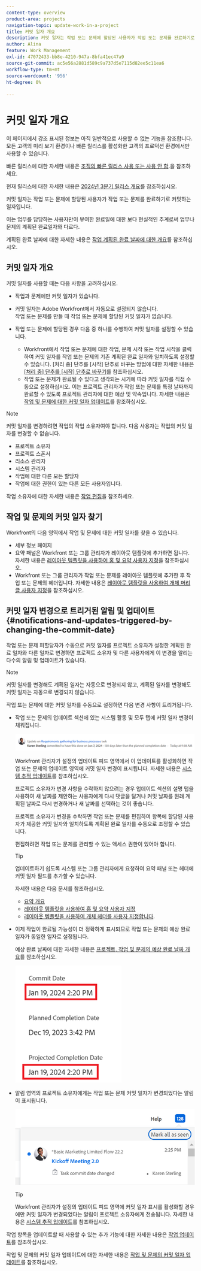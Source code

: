 ```yaml
---
content-type: overview
product-area: projects
navigation-topic: update-work-in-a-project
title: 커밋 일자 개요
description: 커밋 일자는 작업 또는 문제에 할당된 사용자가 작업 또는 문제를 완료하기로 커밋하는 일자입니다. 이는 업무를 직접 담당하는 사용자가 부여한 준공기일을 보다 현실적으로 추정한 것이어서 계획된 준공기일과 다르다.
author: Alina
feature: Work Management
exl-id: 47072433-bb8e-4210-947a-8bfa41ec47a9
source-git-commit: ac5e56a2881d589c9a737d5e7115d82ee5c11ea6
workflow-type: tm+mt
source-wordcount: '956'
ht-degree: 0%

---
```


# 커밋 일자 개요

<span class="preview">이 페이지에서 강조 표시된 정보는 아직 일반적으로 사용할 수 없는 기능을 참조합니다. 모든 고객의 미리 보기 환경이나 빠른 릴리스를 활성화한 고객의 프로덕션 환경에서만 사용할 수 있습니다.</span>

<span class="preview">빠른 릴리스에 대한 자세한 내용은 [조직의 빠른 릴리스 사용 또는 사용 안 함](/help/quicksilver/administration-and-setup/set-up-workfront/configure-system-defaults/enable-fast-release-process.md).</span>을 참조하세요.

<span class="preview">현재 릴리스에 대한 자세한 내용은 [2024년 3분기 릴리스 개요](/help/quicksilver/product-announcements/product-releases/24-q3-release-activity/24-q3-release-overview.md)를 참조하십시오.</span>

커밋 일자는 작업 또는 문제에 할당된 사용자가 작업 또는 문제를 완료하기로 커밋하는 일자입니다.

이는 업무를 담당하는 사용자만이 부여한 완료일에 대한 보다 현실적인 추계로써 업무나 문제의 계획된 완료일자와 다르다.

계획된 완료 날짜에 대한 자세한 내용은 [작업 계획된 완료 날짜에 대한 개요](../../../manage-work/tasks/task-information/task-planned-completion-date.md)를 참조하십시오.

## 커밋 일자 개요

커밋 일자를 사용할 때는 다음 사항을 고려하십시오.

* 작업과 문제에만 커밋 일자가 있습니다.
* 커밋 일자는 Adobe Workfront에서 자동으로 설정되지 않습니다.\
  작업 또는 문제를 만들 때 작업 또는 문제에 할당된 커밋 일자가 없습니다.
* 작업 또는 문제에 할당된 경우 다음 중 하나를 수행하여 커밋 일자를 설정할 수 있습니다.

   * Workfront에서 작업 또는 문제에 대한 작업, 문제 시작 또는 작업 시작을 클릭하여 커밋 일자를 작업 또는 문제의 기존 계획된 완료 일자와 일치하도록 설정할 수 있습니다. [처리 중] 단추를 [시작] 단추로 바꾸는 방법에 대한 자세한 내용은 [[처리 중] 단추를 [시작] 단추로 바꾸기](../../../people-teams-and-groups/create-and-manage-teams/work-on-it-button-to-start-button.md)를 참조하십시오.
   * 작업 또는 문제가 완료될 수 있다고 생각되는 시기에 따라 커밋 일자를 직접 수동으로 설정하십시오. 이는 프로젝트 관리자가 작업 또는 문제를 특정 날짜까지 완료할 수 있도록 프로젝트 관리자에 대한 예상 및 약속입니다.
자세한 내용은 [작업 및 문제에 대한 커밋 일자 업데이트](/help/quicksilver/manage-work/projects/updating-work-in-a-project/update-commit-date-on-tasks-and-issues.md)를 참조하십시오.

>[!NOTE]
>
>커밋 일자를 변경하려면 작업의 작업 소유자여야 합니다. 다음 사용자는 작업의 커밋 일자를 변경할 수 없습니다.
>
>* 프로젝트 소유자
>* 프로젝트 스폰서
>* 리소스 관리자
>* 시스템 관리자
>* 작업에 대한 다른 모든 할당자
>* 작업에 대한 권한이 있는 다른 모든 사용자입니다.
>
>작업 소유자에 대한 자세한 내용은 [작업 편집](../../../manage-work/tasks/manage-tasks/edit-tasks.md)을 참조하세요.

## 작업 및 문제의 커밋 일자 찾기

Workfront의 다음 영역에서 작업 및 문제에 대한 커밋 일자를 찾을 수 있습니다.

* 세부 정보 페이지
* 요약 패널은 Workfront 또는 그룹 관리자가 레이아웃 템플릿에 추가하면 됩니다. 자세한 내용은 [레이아웃 템플릿을 사용하여 홈 및 요약 사용자 지정](/help/quicksilver/administration-and-setup/customize-workfront/use-layout-templates/customize-home-summary-layout-template.md)을 참조하십시오.
* <span class="preview">Workfront 또는 그룹 관리자가 작업 또는 문제를 레이아웃 템플릿에 추가한 후 작업 또는 문제의 헤더입니다. 자세한 내용은 [레이아웃 템플릿을 사용하여 개체 머리글 사용자 지정](/help/quicksilver/administration-and-setup/customize-workfront/use-layout-templates/customize-object-headers.md)을 참조하십시오. </span>

## 커밋 일자 변경으로 트리거된 알림 및 업데이트 {#notifications-and-updates-triggered-by-changing-the-commit-date}

작업 또는 문제 피할당자가 수동으로 커밋 일자를 프로젝트 소유자가 설정한 계획된 완료 일자와 다른 일자로 변경하면 프로젝트 소유자 및 다른 사용자에게 이 변경을 알리는 다수의 알림 및 업데이트가 있습니다.

>[!NOTE]
>
>커밋 일자를 변경해도 계획된 일자는 자동으로 변경되지 않고, 계획된 일자를 변경해도 커밋 일자는 자동으로 변경되지 않습니다.

작업 또는 문제에 대한 커밋 일자를 수동으로 설정하면 다음 변경 사항이 트리거됩니다.

* 작업 또는 문제의 업데이트 섹션에 있는 시스템 활동 및 모두 탭에 커밋 일자 변경이 채워집니다.

  ![](assets/project-owner-notification-update-stream-that-commit-date-affects-project-timeline.png)

  Workfront 관리자가 설정의 업데이트 피드 영역에서 이 업데이트를 활성화하면 작업 또는 문제의 업데이트 영역에 커밋 일자 변경이 표시됩니다. 자세한 내용은 [시스템 추적 업데이트](../../../administration-and-setup/set-up-workfront/system-tracked-update-feeds/system-tracked-update-feeds.md)를 참조하십시오.

  프로젝트 소유자가 변경 사항을 수락하지 않으려는 경우 업데이트 섹션의 설명 탭을 사용하여 새 날짜를 제안하는 사용자에게 다시 댓글을 달거나 커밋 날짜를 원래 계획된 날짜로 다시 변경하거나 새 날짜를 선택하는 것이 좋습니다.

  프로젝트 소유자가 변경을 수락하면 작업 또는 문제를 편집하여 항목에 할당된 사용자가 제공한 커밋 일자와 일치하도록 계획된 완료 일자를 수동으로 조정할 수 있습니다.

  편집하려면 작업 또는 문제를 관리할 수 있는 액세스 권한이 있어야 합니다.

  >[!TIP]
  >
  >업데이트하기 쉽도록 시스템 또는 그룹 관리자에게 요청하여 요약 패널 또는 헤더에 커밋 일자 필드를 추가할 수 있습니다.
  >
  >자세한 내용은 다음 문서를 참조하십시오.
  >
  >* [요약 개요](/help/quicksilver/workfront-basics/the-new-workfront-experience/summary-overview.md)
  >* [레이아웃 템플릿을 사용하여 홈 및 요약 사용자 지정](/help/quicksilver/administration-and-setup/customize-workfront/use-layout-templates/customize-home-summary-layout-template.md)
  >* [레이아웃 템플릿을 사용하여 개체 헤더를 사용자 지정합니다](/help/quicksilver/administration-and-setup/customize-workfront/use-layout-templates/customize-object-headers.md).

<!--this is no longer possible: 
>[!NOTE]
>
>If you want to see how the timeline of the project is affected by accepting to change the Planned Completion Date of the task, click **Project Timeline**. This opens the task list where you can evaluate the date changes and the project timeline.
>
>
>![](assets/project-owner-notification-update-stream-that-commit-date-affects-project-timeline-highlighted-nwe-350x139.png)  >
>
-->


* 이제 작업이 완료될 가능성이 더 정확하게 표시되므로 작업 또는 문제의 예상 완료 일자가 동일한 일자로 설정됩니다.

  예상 완료 날짜에 대한 자세한 내용은 [프로젝트, 작업 및 문제의 예상 완료 날짜 개요](../../../manage-work/projects/planning-a-project/project-projected-completion-date.md)를 참조하십시오.

  ![](assets/task-projected-completion-date-in-details-highlighted-nwe-350x230.png)

* 알림 영역의 프로젝트 소유자에게는 작업 또는 문제 커밋 일자가 변경되었다는 알림이 표시됩니다.

  ![](assets/in-product-notification-commit-date-changed-nwe-350x149.png)

  <!--
  <p data-mc-conditions="QuicksilverOrClassic.Draft mode">(NOTE: the tip below is actually wrong and the updates feeds should not control this setting, but at this time it does, according to this issue in Hub: https://hub.workfront.com/issue/61e1aa5e0002a186fdd0a73a10db0fc3/updates?email-source=comm</p>
  -->

  >[!TIP]
  >
  >Workfront 관리자가 설정의 업데이트 피드 영역에 커밋 일자 표시를 활성화할 경우에만 커밋 일자가 변경되었다는 알림이 프로젝트 소유자에게 전송됩니다. 자세한 내용은 [시스템 추적 업데이트](../../../administration-and-setup/set-up-workfront/system-tracked-update-feeds/system-tracked-update-feeds.md)를 참조하십시오.

작업 항목을 업데이트할 때 사용할 수 있는 추가 기능에 대한 자세한 내용은 [작업 업데이트](../../../workfront-basics/updating-work-items-and-viewing-updates/update-work.md)를 참조하십시오.

작업 및 문제의 커밋 일자 업데이트에 대한 자세한 내용은 [작업 및 문제의 커밋 일자 업데이트](../../../manage-work/projects/updating-work-in-a-project/update-commit-date-on-tasks-and-issues.md)를 참조하십시오.

<!--
<div data-mc-conditions="QuicksilverOrClassic.Draft mode">
<h2>Update Commit Dates on tasks and issues</h2>
<p>(NOTE: moved to its own article) </p>
<p>Updating the Commit Date is identical for tasks and issues.</p>
<ol>
<li value="1"> <p>Go to a task or issue that you are assigned to as the <strong>Task Owner</strong>.</p> <p>For more information about finding out who the Task Owner for an issue or task is, see the section <a href="../../../manage-work/tasks/manage-tasks/edit-tasks.md#assignments" class="MCXref xref">Edit tasks</a> in the article <a href="../../../manage-work/tasks/manage-tasks/edit-tasks.md" class="MCXref xref">Edit tasks</a>.</p> </li>
<li value="2"> <p>Click Work on it in the task or issue header</p> <p>Or</p> <p>Click <strong>Start Task</strong> or <strong>Start Issue</strong> if the Work on it button has been customized in your environment to indicate that you are now working on the work item. </p> <p>At this time, the Commit Date and the Planned Completion Date of the task or issue are the same.</p> </li>
<li value="3"> <p data-mc-conditions="QuicksilverOrClassic.Quicksilver">(Optional) If you clicked Start Task or Start Issue, click <strong>Undo</strong> in the lower-left corner of the screen. The Commit Date is removed. </p> <p>For information about replacing the Work On It button with a Start button, see <span href="../../../people-teams-and-groups/create-and-manage-teams/work-on-it-button-to-start-button.md"><a href="../../../people-teams-and-groups/create-and-manage-teams/work-on-it-button-to-start-button.md" class="MCXref xref">Replace the Work On It button with a Start button</a></span>.</p> <note type="tip">
The option to undo your selection to start your work is not available when you click
<span style="font-weight: bold;" data-mc-conditions="QuicksilverOrClassic.Quicksilver">Work on it</span>.
</note> </li>
<li value="4"> <p> Expand the <strong>This will be done by</strong> date picker, and select a new Commit Date.</p>
<div>
<div data-mc-conditions="QuicksilverOrClassic.Quicksilver">
<p>Click <strong>Updates</strong> in the left panel, then click the <strong>Start a new update</strong>><strong>Commit Date</strong></p>
<p>Or</p>
<p>Click <strong>Task Details</strong> or <strong>Issue Details</strong> in the left panel, then double click <strong>Commit Date</strong> and select a new date from calendar. </p>
</div>
<p>The Commit Date and the Planned Completion date are no longer the same.</p>
<p>Instead, the Commit Date and the Projected Completion Date of the task or issue become the same.</p>
<p>The changes are saved automatically.</p>
<p>The Project Owner is notified that you have suggested a new Commit Date for the task or issue and can, at this time, update the Planned Completion Date of the task or issue to match the Commit Date you suggested. For information about the notifications and updates that are triggered by this change, see the section <a href="#notifications-and-updates-triggered-by-changing-the-commit-date" class="MCXref xref">Notifications and updates triggered by changing the Commit Date</a> in this article.</p>
</div> </li>
</ol>
</div>
-->

